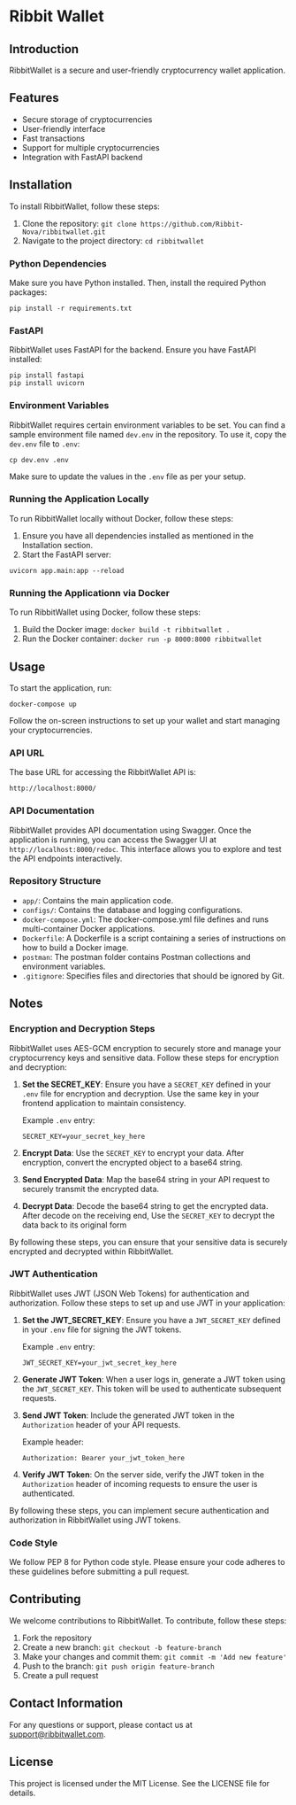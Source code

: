 # Ribbit Wallet

## Introduction
RibbitWallet is a secure and user-friendly cryptocurrency wallet application.

## Features
- Secure storage of cryptocurrencies
- User-friendly interface
- Fast transactions
- Support for multiple cryptocurrencies
- Integration with FastAPI backend

## Installation
To install RibbitWallet, follow these steps:
1. Clone the repository: `git clone https://github.com/Ribbit-Nova/ribbitwallet.git`
2. Navigate to the project directory: `cd ribbitwallet`

### Python Dependencies
Make sure you have Python installed. Then, install the required Python packages:
```
pip install -r requirements.txt
```

### FastAPI
RibbitWallet uses FastAPI for the backend. Ensure you have FastAPI installed:
```
pip install fastapi
pip install uvicorn
```

### Environment Variables
RibbitWallet requires certain environment variables to be set. You can find a sample environment file named `dev.env` in the repository. To use it, copy the `dev.env` file to `.env`:
```
cp dev.env .env
```
Make sure to update the values in the `.env` file as per your setup.

### Running the Application Locally
To run RibbitWallet locally without Docker, follow these steps:
1. Ensure you have all dependencies installed as mentioned in the Installation section.
2. Start the FastAPI server:
```
uvicorn app.main:app --reload
```

### Running the Applicationn via Docker
To run RibbitWallet using Docker, follow these steps:
1. Build the Docker image: `docker build -t ribbitwallet .`
2. Run the Docker container: `docker run -p 8000:8000 ribbitwallet`

## Usage
To start the application, run:
```
docker-compose up
```
Follow the on-screen instructions to set up your wallet and start managing your cryptocurrencies.

### API URL
The base URL for accessing the RibbitWallet API is:
```
http://localhost:8000/
```

### API Documentation

RibbitWallet provides API documentation using Swagger. Once the application is running, you can access the Swagger UI at `http://localhost:8000/redoc`. This interface allows you to explore and test the API endpoints interactively.

### Repository Structure
- `app/`: Contains the main application code.
- `configs/`: Contains the database and logging configurations.
- `docker-compose.yml`: The docker-compose.yml file defines and runs multi-container Docker applications.
- `Dockerfile`: A Dockerfile is a script containing a series of instructions on how to build a Docker image.
- `postman`: The postman folder contains Postman collections and environment variables.
- `.gitignore`: Specifies files and directories that should be ignored by Git.

## Notes

### Encryption and Decryption Steps

RibbitWallet uses AES-GCM encryption to securely store and manage your cryptocurrency keys and sensitive data. Follow these steps for encryption and decryption:

1. **Set the SECRET_KEY**: Ensure you have a `SECRET_KEY` defined in your `.env` file for encryption and decryption. Use the same key in your frontend application to maintain consistency.
   
   Example `.env` entry:
   ```
   SECRET_KEY=your_secret_key_here
   ```

2. **Encrypt Data**: Use the `SECRET_KEY` to encrypt your data. After encryption, convert the encrypted object to a base64 string.

3. **Send Encrypted Data**: Map the base64 string in your API request to securely transmit the encrypted data.

4. **Decrypt Data**: Decode the base64 string to get the encrypted data. After decode on the receiving end, Use the `SECRET_KEY` to decrypt the data back to its original form

By following these steps, you can ensure that your sensitive data is securely encrypted and decrypted within RibbitWallet.

### JWT Authentication

RibbitWallet uses JWT (JSON Web Tokens) for authentication and authorization. Follow these steps to set up and use JWT in your application:

1. **Set the JWT_SECRET_KEY**: Ensure you have a `JWT_SECRET_KEY` defined in your `.env` file for signing the JWT tokens.

    Example `.env` entry:
    ```
    JWT_SECRET_KEY=your_jwt_secret_key_here
    ```

2. **Generate JWT Token**: When a user logs in, generate a JWT token using the `JWT_SECRET_KEY`. This token will be used to authenticate subsequent requests.

3. **Send JWT Token**: Include the generated JWT token in the `Authorization` header of your API requests.

    Example header:
    ```
    Authorization: Bearer your_jwt_token_here
    ```

4. **Verify JWT Token**: On the server side, verify the JWT token in the `Authorization` header of incoming requests to ensure the user is authenticated.

By following these steps, you can implement secure authentication and authorization in RibbitWallet using JWT tokens.

### Code Style
We follow PEP 8 for Python code style. Please ensure your code adheres to these guidelines before submitting a pull request.

## Contributing
We welcome contributions to RibbitWallet. To contribute, follow these steps:
1. Fork the repository
2. Create a new branch: `git checkout -b feature-branch`
3. Make your changes and commit them: `git commit -m 'Add new feature'`
4. Push to the branch: `git push origin feature-branch`
5. Create a pull request

## Contact Information
For any questions or support, please contact us at support@ribbitwallet.com.

## License
This project is licensed under the MIT License. See the LICENSE file for details.
